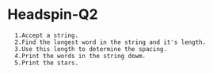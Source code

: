 # Headspin-Q2

      1.Accept a string.
      2.Find the longest word in the string and it's length.
      3.Use this length to determine the spacing.
      4.Print the words in the string dowm.
      5.Print the stars.
      
      
      
